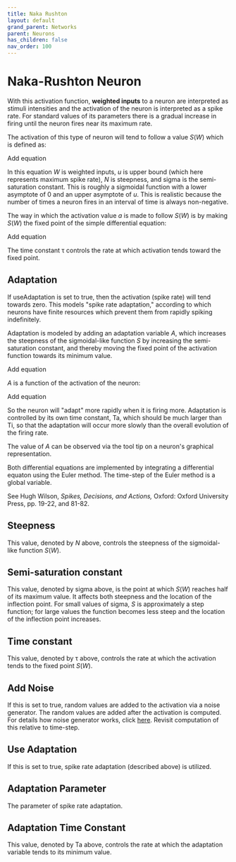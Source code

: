 ```yaml
---
title: Naka Rushton
layout: default
grand_parent: Networks
parent: Neurons
has_children: false
nav_order: 100
---
```


# Naka-Rushton Neuron

With this activation function, **weighted inputs** to a neuron are interpreted as stimuli intensities and the activation of the neuron is interpreted as a spike rate. For standard values of its parameters there is a gradual increase in firing until the neuron fires near its maximum rate.

The activation of this type of neuron will tend to follow a value *S*(*W*) which is defined as:

<!-- TODO --> Add equation

In this equation *W* is weighted inputs, *u* is upper bound (which here represents maximum spike rate), *N* is steepness, and sigma is the semi-saturation constant. This is roughly a sigmoidal function with a lower asymptote of 0 and an upper asymptote of *u*. This is realistic because the number of times a neuron fires in an interval of time is always non-negative.

The way in which the activation value *a* is made to follow *S*(*W*) is by making *S*(*W*) the fixed point of the simple differential equation:

<!-- TODO --> Add equation

The time constant &#964; controls the rate at which activation tends toward the fixed point.

## Adaptation

If useAdaptation is set to true, then the activation (spike rate) will tend towards zero. This models "spike rate adaptation," according to which neurons have finite resources which prevent them from rapidly spiking indefinitely.

Adaptation is modeled by adding an adaptation variable *A*, which increases the steepness of the sigmoidal-like function *S* by increasing the semi-saturation constant, and thereby moving the fixed point of the activation function towards its minimum value.

<!-- TODO --> Add equation

*A* is a function of the activation of the neuron:

<!-- TODO --> Add equation

So the neuron will "adapt" more rapidly when it is firing more. Adaptation is controlled by its own time constant, Ta, which should be much larger than Ti, so that the adaptation will occur more slowly than the overall evolution of the firing rate.

The value of *A* can be observed via the tool tip on a neuron's graphical representation.

Both differential equations are implemented by integrating a differential equaton using the Euler method. The time-step of the Euler method is a global variable.

See Hugh Wilson, *Spikes, Decisions, and Actions,* Oxford: Oxford University Press, pp. 19-22, and 81-82.

## Steepness

This value, denoted by *N* above, controls the steepness of the sigmoidal-like function *S*(*W*).

## Semi-saturation constant

This value, denoted by sigma above, is the point at which *S*(*W*) reaches half of its maximum value. It affects both steepness and the location of the inflection point. For small values of sigma, *S* is approximately a step function; for large values the function becomes less steep and the location of the inflection point increases.

## Time constant

This value, denoted by &#964; above, controls the rate at which the activation tends to the fixed point *S*(*W*).

## Add Noise

If this is set to true, random values are added to the activation via a noise generator. The random values are added after the activation is computed. For details how noise generator works, click [here](../../utilities/randomizers.html). <!-- TODO --> Revisit computation of this relative to time-step.

## Use Adaptation

If this is set to true, spike rate adaptation (described above) is utilized.

## Adaptation Parameter

The parameter of spike rate adaptation.

## Adaptation Time Constant

This value, denoted by Ta above, controls the rate at which the adaptation variable tends to its minimum value.
